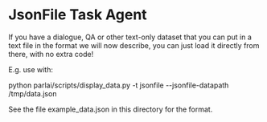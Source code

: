 # JsonFile Task Agent

If you have a dialogue, QA or other text-only dataset that you can put in a text file in the format we will now describe, you can just load it directly from there, with no extra code!

E.g. use with: 

python parlai/scripts/display_data.py -t jsonfile --jsonfile-datapath /tmp/data.json

See the file example_data.json in this directory for the format.